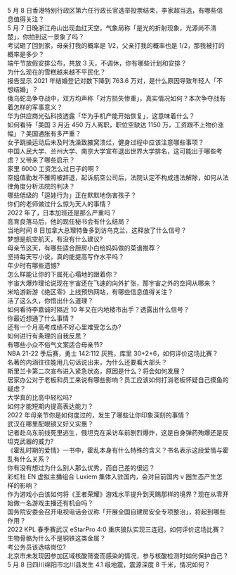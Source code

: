 5 月 8 日香港特别行政区第六任行政长官选举投票结束，李家超当选，有哪些信息值得关注？  
5 月 7 日晚浙江舟山出现血红天空，气象局称「是光的折射现象，光源尚不清楚」，你拍到这一景象了吗？  
考试砸了回到家，母亲打我的概率是 1/2，父亲打我的概率也是 1/2，那我被打的概率是多少？  
端午节放假安排公布，共放 3 天，不调休，你有哪些计划和安排？  
为什么现在的雪糕越来越不平民化？  
报告显示 2021 年结婚登记对数下降到 763.6 万对，是什么原因导致年轻人「不想结婚」？  
俄乌蛇岛争夺战中，双方均声称「对方损失惨重」，真实情况如何？本次争夺战有着怎样的军事意义？  
华为供应商光弘科技透露「华为手机产能开始恢复」，这意味着什么？  
如何看待「美国 3 月近 450 万人离职，职位空缺达 1150 万，工资跟不上物价涨幅」？美国通胀有多严重？  
女子跳操运动后未及时洗澡致腋窝溃烂，健身过程中应该注意哪些事项？  
中国人民大学、兰州大学、南京大学宣布退出世界大学排名，这可能出于哪些考虑？又带来了哪些启示？  
家里 6000 工资怎么过日子的啊 ?  
空姐值勤发不雅照被辞退，起诉航空公司后，法院认定不构成违法解除，如何从法律角度分析法院的判决？  
哪些低级的「逗娃行为」正在默默地伤害孩子？  
你们的老师做过什么惊为天人的事情？  
2022 年了，日本加班还是那么严重吗？  
高育良落马后，他的现任秘书会有什么结局？  
当地时间 8 日加拿大总理特鲁多到访乌克兰，这释放了什么信号？  
梦想是航空航天，有没有什么建议?  
母亲节这天，有哪些适合厨房小白给妈妈做的菜谱推荐？  
坚持每天写小说，真的能提高写作水平吗？  
年少时有哪些遗憾?  
怎么样能让你的下属死心塌地的跟着你？  
宇宙大爆炸理论说现在宇宙还在飞速的向外扩张，那宇宙之外的空间从哪来？  
米哈游新游《绝区零》上线预热网站，有哪些信息值得关注？  
活了这么久，你悟出什么道理？  
如何看待李嘉诚时隔近 10 年又在内地楼市出手？透露出什么信号？  
你最近想通了什么事情？  
还有一个月高考成绩不好心里难受怎么办?  
如何进行有条理的自我反思？  
有哪些小众不俗气文案适合母亲节?  
NBA 21-22 季后赛，勇士 142:112 灰熊，库里 30+2+6，如何评价这场比赛？  
名著的内涵往往能用几句话说出来，为什么还要看大部头？  
斯里兰卡第二次宣布进入紧急状态，原因是什么？将会如何发展？  
居家办公对于老板和员工来说有哪些影响？员工应该如何打消老板怀疑自己摸鱼的疑虑？  
大学真的比高中轻松吗?  
如何才能短期内提高表达能力？  
2022 年母亲节你是如何度过的，发生了哪些让你印象深刻的事情？  
武汉在哪里配眼镜又好又实惠？  
记者赴乌东前线死里逃生，俄坦克在采访车前剧烈爆炸，这是自身弹药殉爆还是反坦克武器的威力?  
《霍乱时期的爱情》一书中，霍乱本身有什么特殊的含义？书名表示这段爱情与霍乱有什么关系？  
你有没有想过为什么别人那么优秀，而自己差的很远？  
彩虹社 EN 虚拟主播组合 Luxiem 集体入驻国内，会对目前国内 v  圈生态产生怎样的影响？  
作为游戏小白该如何将《王者荣耀》游戏水平提升到天赐那样的境界？现在从零开始做一名游戏主播还有机会吗？  
国务院安委会召开电视电话会议称「开展全国自建房安全专项整治」，将起到哪些作用？  
2022 KPL 春季赛武汉 eStarPro 4:0 重庆狼队实现三连冠，如何评价这场比赛？  
生物骨骼为什么不是铜铁这类金属？  
考公务员该选啥岗位?  
北京市未发现因参加区域核酸筛查而感染的情况，参与核酸检测时如何保护自己？  
5 月 8 日四川绵阳市北川县发生 4.1 级地震，震源深度 8 千米，情况如何？  
